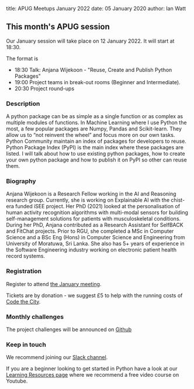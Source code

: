 title: APUG Meetups January 2022
date: 05 January 2020
author: Ian Watt

## This month's APUG session

Our January session will take place on 12 January 2022. It will start at 18:30. 

The format is 


* 18:30 Talk: Anjana Wijekoon - "Reuse, Create and Publish Python Packages"
* 19:00 Project teams in break-out rooms (Beginner and Intermediate). 
* 20:30 Project round-ups

### Description

A python package can be as simple as a single function or as complex as multiple modules of functions. In Machine Learning where I use Python the most, a few popular packages are Numpy, Pandas and Scikit-learn. They allow us to “not reinvent the wheel” and focus more on our own tasks. Python Community maintain an index of packages for developers to reuse. Python Package Index (PyPI) is the main index where these packages are listed. I will talk about how to use existing python packages, how to create your own python package and how to publish it on PyPI so other can reuse them.

### Biography
Anjana Wijekoon is a Research Fellow working in the AI and Reasoning research group. Currently, she is working on Explainable AI with the chist-era funded iSEE project. Her PhD (2021) looked at the personalisation of human activity recognition algorithms with multi-modal sensors for building self-management solutions for patients with musculoskeletal conditions. During her PhD, Anjana contributed as a Research Assistant for SelfBACK and FitChat projects. Prior to RGU, she completed a MSc in Computer Science and a BSc Eng (Hons) in Computer Science and Engineering from University of Moratuwa, Sri Lanka. She also has 5+ years of experience in the Software Engineering industry working on electronic patient health record systems.


### Registration
Register to attend [the January meeting](https://ti.to/code-the-city/aberdeen-python-user-group-jan-2022).


Tickets are by donation - we suggest £5 to help with the running costs of [Code the City](https://codethecity.org). 

### Monthly challenges
The project challenges will be announced on [Github](https://github.com/PythonAberdeen/user_group/tree/master/)

### Keep in touch
We recommend joining our [Slack channel](https://join.slack.com/t/python-aberdeen/shared_invite/zt-gfjps8xe-M9YkWloAUL73blPovaHvFA). 

If you are a beginner looking to get started in Python have a look at our [Learning Resources page](https://pythonaberdeen.github.io/pages/learning-resources.html) where we recommend a free video course on Youtube. 



